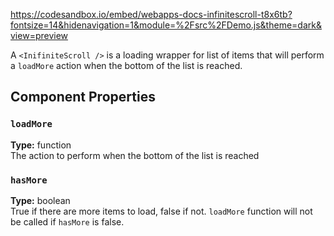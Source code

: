 https://codesandbox.io/embed/webapps-docs-infinitescroll-t8x6tb?fontsize=14&hidenavigation=1&module=%2Fsrc%2FDemo.js&theme=dark&view=preview

A `<InifiniteScroll />` is a loading wrapper for list of items that will perform a `loadMore` action when the bottom of the list is reached.

## Component Properties

### `loadMore`
**Type:** function<br />
The action to perform when the bottom of the list is reached

### `hasMore`
**Type:** boolean<br />
True if there are more items to load, false if not. `loadMore` function will not be called if `hasMore` is false.
